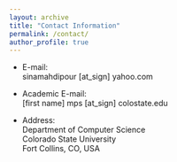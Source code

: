 ```yaml
---
layout: archive
title: "Contact Information"
permalink: /contact/
author_profile: true
---
```


* E-mail:<br>sinamahdipour [at_sign] yahoo.com
* Academic E-mail:<br>[first name] mps [at_sign] colostate.edu


* Address:
  <br> Department of Computer Science
  <br> Colorado State University
  <br> Fort Collins, CO, USA
